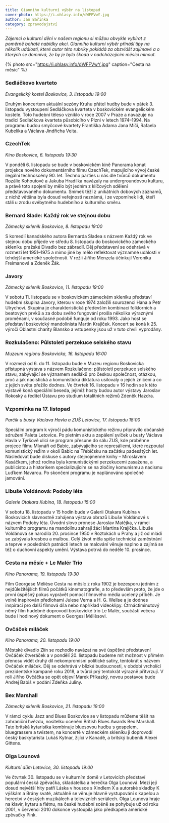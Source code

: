 ```yaml
---
title: Gianniho kulturní výběr na listopad
cover-photo: https://i.ohlasy.info/dWFFVwY.jpg
author: Jan Bařinka
category: zpravodajství
---
```


*Zájemci o kulturní dění v našem regionu si můžou obvykle vybírat z poměrně bohaté nabídky akcí. Gianniho kulturní výběr přináší tipy na několik událostí, které autor této rubriky pokládá za obzvlášť zajímavé a o kterých se domnívá, že by je bylo škoda v nadcházejícím měsíci minout.*

{% photo src="https://i.ohlasy.info/dWFFVwY.jpg" caption="Cesta na měsíc" %}

### Sedláčkovo kvarteto

*Evangelický kostel Boskovice, 3. listopadu 19:00*

Druhým koncertem aktuální sezóny Kruhu přátel hudby bude v pátek 3. listopadu vystoupení Sedláčkova kvarteta v boskovickém evangelickém kostele. Toto hudební těleso vzniklo v roce 2007 v Praze a navazuje na tradici Sedláčkova kvarteta působícího v Plzni v letech 1974–1994. Na programu budou smyčcové kvartety Františka Adama Jana Míči, Rafaela Kubelíka a Václava Jindřicha Veita.

### CzechTek

*Kino Boskovice, 6. listopadu 19:30*

V pondělí 6. listopadu se bude v boskovickém kině Panorama konat projekce nového dokumentárního filmu CzechTek, mapujícího vývoj české ilegální technoscény 90. let. Techno parties u nás dle tvůrců dokumentu Rozálie Kohoutové a Jakuba Hradilka navázaly na undergroundovou kulturu, a právě toto spojení by mělo být jedním z klíčových sdělení představovaného dokumentu. Snímek těží z unikátních dobových záznamů, z nichž většina byla dosud veřejnosti neznámá, i ze vzpomínek lidí, kteří stáli u zrodu svébytného hudebního a kulturního směru.

### Bernard Slade: Každý rok ve stejnou dobu

*Zámecký skleník Boskovice, 8. listopadu 19:00*

S komedií kanadského autora Bernarda Sladea s názvem Každý rok ve stejnou dobu přijede ve středu 8. listopadu do boskovického zámeckého skleníku pražské Divadlo bez zábradlí. Děj představení se odehrává v rozmezí let 1951–1975 a mimo jiné by mělo reflektovat významné události v tehdejší americké společnosti. V režii Jiřího Menzela účinkují Veronika Freimanová a Zdeněk Žák.

### Javory

*Zámecký skleník Boskovice, 11. listopadu 19:00*

V sobotu 11. listopadu se v boskovickém zámeckém skleníku představí hudební skupina Javory, kterou v roce 1974 založili sourozenci Hana a Petr Ulrychovi. Skupina je charakteristická především kombinací folklorních a beatových prvků a za dobu svého fungování prošla několika výraznými proměnami, v současné podobě funguje od roku 1993. Jako host se představí boskovický mandolinista Martin Krajíček. Koncert se koná k 25. výročí Oblastní charity Blansko a vstupenky jsou už v tuto chvíli vyprodány.

### Rozkulačeno: Půlstoletí perzekuce selského stavu

*Muzeum regionu Boskovicka, 16. listopadu 16:00*

V rozmezí od 6. do 11. listopadu bude v Muzeu regionu Boskovicka přístupná výstava s názvem Rozkulačeno: půlstoletí perzekuce selského stavu, zabývající se významem sedláků pro českou společnost, otázkou, proč a jak nacistická a komunistická diktatura usilovaly o jejich zničení a co z jejich světa přežilo dodnes. Ve čtvrtek 16. listopadu v 16 hodin se k této výstavě koná speciální beseda, jejímiž hosty budou autor výstavy Jaroslav Rokoský a ředitel Ústavu pro studium totalitních režimů Zdeněk Hazdra.

### Vzpomínka na 17. listopad

*Parčík u busty Václava Havla a ZUŠ Letovice, 17. listopadu 18:00*

Speciální program k výročí pádu komunistického režimu připravilo občanské sdružení Paleta Letovice. Po pietním aktu a zapálení svíček u busty Václava Havla v Tyršově ulici se program přesune do sálu ZUŠ, kde proběhne projece filmu Mlynáři od Babic, zabývajícího se represáliemi, které rozpoutal komunistický režim v okolí Babic na Třebíčsku na začátku padesátých let. Následovat bude diskuse s autory stejnojmenné knihy – Miroslavem Kasáčkem, jehož rodina byla komunistickými perzekucemi zasažena, a publicistou a historikem specializujícím se na zločiny komunismu a nacismu Luďkem Navarou. Po skončení programu je naplánováno společné jamování.


### Libuše Voldánová: Podoby léta

*Galerie Otakara Kubína, 18. listopadu 15:00*

V sobotu 18. listopadu v 15 hodin bude v Galerii Otakara Kubína v Boskovicích slavnostně zahájena výstava obrazů Libuše Voldánové s názvem Podoby léta. Úvodní slovo pronese Jaroslav Matějka, v rámci kulturního programu na mandolínu zahrají žáci Martina Krajíčka. Libuše Voldánová se narodila 20. prosince 1950 v Roztokách u Prahy a již od mládí se zabývala kresbou a malbou. Celý život měla spíše technická zaměstnání a teprve v posledních patnácti letech se malování věnuje naplno a zajímá se též o duchovní aspekty umění. Výstava potrvá do neděle 10. prosince.

### Cesta na měsíc + Le Malér Trio

*Kino Panorama, 19. listopadu 19:30*

Film Georgese Mélièse Cesta na měsíc z roku 1902 je bezesporu jedním z nejdůležitějších filmů počátků kinematografie, a to především proto, že jde o první úspěšný pokus vyprávět pomocí filmového média ucelený příběh. Je volně inspirován předlohami Julese Verna a H. G. Wellse a je dodnes inspirací pro další filmová díla nebo například videoklipy. Čtrnáctiminutový němý film hudebně doprovodí boskovické trio Le Malér, součástí večera bude i hodinový dokument o Georgesi Mélièsovi.

### Ovčáček miláček

*Kino Panorama, 20. listopadu 19:00*

Městské divadlo Zlín se rozhodlo navázat na své úspěšné představení Ovčáček čtveráček a v pondělí 20. listopadu budeme mít možnost v přímém přenosu vidět druhý díl nekompromisní politické satiry, tentokrát s názvem Ovčáček miláček. Děj se odehrává v blízké budoucnosti, v období vrcholící prezidentské kampaně roku 2018, a tvůrci prý tentokrát výrazně přitvrzují. V roli Jiřího Ovčáčka se opět objeví Marek Příkazký, novou postavou bude Andrej Babiš v podání Zdeňka Juliny.

### Bex Marshall

*Zámecký skleník Boskovice, 21. listopadu 19:00*

V rámci cyklu Jazz and Blues Boskovice se v listopadu můžeme těšit na zahraniční hvězdu, nositelku ocenění British Blues Awards Bex Marshall. Tato britská kytaristka kombinuje bluesovou hudbu s gospelem, bluegrassem a twistem, na koncertě v zámeckém skleníku ji doprovodí český baskytarista Lukáš Kytnar, žijící v Kanadě, a britský bubeník Alexei Gittens.

### Olga Lounová

*Kulturní dům Letovice, 30. listopadu 19:00*

Ve čtvrtek 30. listopadu se v kulturním domě v Letovicích představí populární česká zpěvačka, skladatelka a herečka Olga Lounová. Mezi její dosud největší hity patří Láska v housce s Xindlem X a autorské skladby K výškám a Brány svaté, aktuálně se věnuje hlavně vystupování s kapelou a herectví v českých muzikálech a televizních seriálech. Olga Lounová hraje na klavír, kytaru a flétnu, na české hudební scéně se pohybuje už od roku 2001, v červenci 2010 dokonce vystoupila jako předkapela americké zpěvačky Pink.
